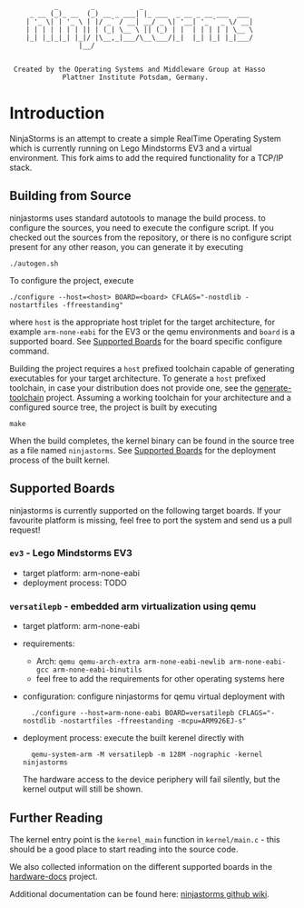 
               _        _           _
         _ __ (_)_ __  (_) __ _ ___| |_ ___  _ __ _ __ ___  ___
        | '_ \| | '_ \ | |/ _` / __| __/ _ \| '__| '_ ` _ \/ __|
        | | | | | | | || | (_| \__ \ || (_) | |  | | | | | \__ \
        |_| |_|_|_| |_|/ |\__,_|___/\__\___/|_|  |_| |_| |_|___/
                     |__/


     Created by the Operating Systems and Middleware Group at Hasso
                 Plattner Institute Potsdam, Germany.

# Introduction

NinjaStorms is an attempt to create a simple RealTime Operating System which
is currently running on Lego Mindstorms EV3 and a virtual environment. This fork aims to add the required functionality for a TCP/IP stack.

## Building from Source

ninjastorms uses standard autotools to manage the build process. to configure
the sources, you need to execute the configure script. If you checked out the
sources from the repository, or there is no configure script present for any
other reason, you can generate it by executing

    ./autogen.sh

To configure the project, execute

    ./configure --host=<host> BOARD=<board> CFLAGS="-nostdlib -nostartfiles -ffreestanding"

where `host` is the appropriate host triplet for the target architecture,
for example `arm-none-eabi` for the EV3 or the qemu environments and `board`
is a supported board. See [Supported Boards](#supported-boards) for the board specific configure command.

Building the project requires a `host` prefixed toolchain capable of generating
executables for your target architecture. To generate a `host` prefixed
toolchain, in case your distribution does not provide one, see the
[generate-toolchain](https://github.com/ninjastorms/toolchain-generator)
project. Assuming a working toolchain for your architecture and a configured
source tree, the project is built by executing

    make

When the build completes, the kernel binary can be found in the source tree
as a file named `ninjastorms`. See [Supported Boards](#supported-boards) for the deployment
process of the built kernel.

## Supported Boards

ninjastorms is currently supported on the following target boards. If your
favourite platform is missing, feel free to port the system and send us a
pull request!

### `ev3` - Lego Mindstorms EV3

- target platform: arm-none-eabi
- deployment process: TODO

### `versatilepb` - embedded arm virtualization using qemu

- target platform: arm-none-eabi
- requirements:
  - Arch: `qemu qemu-arch-extra arm-none-eabi-newlib arm-none-eabi-gcc arm-none-eabi-binutils`
  - feel free to add the requirements for other operating systems here
- configuration: configure ninjastorms for qemu virtual deployment with

        ./configure --host=arm-none-eabi BOARD=versatilepb CFLAGS="-nostdlib -nostartfiles -ffreestanding -mcpu=ARM926EJ-s"

- deployment process: execute the built kerenel directly with

        qemu-system-arm -M versatilepb -m 128M -nographic -kernel ninjastorms

  The hardware access to the device periphery will fail silently, but the
  kernel output will still be shown.

## Further Reading

The kernel entry point is the `kernel_main` function in `kernel/main.c` - this
should be a good place to start reading into the source code.

We also collected information on the different supported boards in the
[hardware-docs](https://github.com/ninjastorms/hardware-docs) project.

Additional documentation can be found here:
[ninjastorms github wiki](https://github.com/ninjastorms/ninjastorms/wiki).
